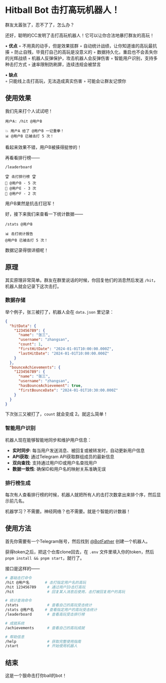 # Hitball Bot 击打高玩机器人！

群友太嚣张了，忍不了了，怎么办？

还好，聪明的CC发明了击打高玩机器人！它可以让你合法地暴打群友的高玩！

• **优点**
  ◦ 不用真的动手，但是效果拔群
  ◦ 自动统计战绩，让你知道谁的高玩最抗揍
  ◦ 防止自残，毕竟打自己的高玩是没意义的
  ◦ 数据持久化，重启也不会丢失你的光辉战绩
  ◦ 机器人反弹保护，攻击机器人会反弹伤害
  ◦ 智能用户识别，支持多种击打方式
  ◦ 速率限制防刷屏，连续违规会被禁言

• **缺点**  
  ◦ 只能线上击打高玩，无法造成真实伤害
  ◦ 可能会让群友记恨你

## 使用效果

我们先来打个人试试吧！

```
用户A: /hit @用户B
```

```
💥 用户A 给了 @用户B 一记重拳！
📊 @用户B 已被击打 5 次！
```

看起来效果不错，用户B被揍得挺惨的！

再看看排行榜——

```
/leaderboard
```

```
🏆 击打排行榜 🏆
🥇 @用户B - 5 次
🥈 @用户E - 3 次  
🥉 @用户F - 2 次
```

用户B果然是抗击打冠军！

好，接下来我们来查看一下统计数据——

```
/stats @用户B
```

```
📊 击打统计报告
@用户B 已被击打 5 次！
```

数据记录得很详细呢！

## 原理

其实原理非常简单。群友在群里说话的时候，你回复他们的消息然后发送 `/hit`，机器人就会记录下这次击打。

### 数据存储

举个例子，张三被打了，机器人会在 `data.json` 里记录：

```json
{
  "hitData": {
    "123456789": {
      "name": "张三",
      "username": "zhangsan",
      "count": 1,
      "firstHitDate": "2024-01-01T10:00:00.000Z",
      "lastHitDate": "2024-01-01T10:00:00.000Z"
    }
  },
  "bounceAchievements": {
    "123456789": {
      "name": "张三",
      "username": "zhangsan", 
      "hasBounceAchievement": true,
      "firstBounceDate": "2024-01-01T10:30:00.000Z"
    }
  }
}
```

下次张三又被打了，`count` 就会变成 2。就这么简单！

### 智能用户识别

机器人现在能够智能地同步和维护用户信息：

- **实时同步**: 每当用户发送消息、被回复或被转发时，自动更新用户信息
- **API获取**: 通过Telegram API获取群组成员的最新信息
- **双向查找**: 支持通过用户ID或用户名查找用户
- **数据一致性**: 确保ID和用户名的映射关系准确无误

### 排行榜生成

每次有人查看排行榜的时候，机器人就把所有人的击打次数拿出来排个序，然后显示前几名。

机器学习？不需要。神经网络？也不需要。就是个智能的计数器！

## 使用方法

首先你需要有一个Telegram账号，然后找到 [@BotFather](https://t.me/botfather) 创建一个机器人。

获得token之后，把这个仓库clone回去，在 `.env` 文件里填入你的token，然后 `pnpm install && pnpm start`，就行了。

接口是这样的——

```bash
# 基础击打命令
/hit @用户名       # 击打指定用户名的高玩
/hit 123456789     # 通过用户ID击打高玩
/hit               # 回复某人消息后使用，击打被回复用户的高玩

# 统计查询命令  
/stats             # 查看自己的高玩受击统计
/stats @用户名     # 查看指定用户的高玩受击统计
/leaderboard       # 查看高玩受击排行榜

# 成就系统
/achievements      # 查看自己的高玩成就

# 帮助信息
/help              # 获取完整使用指南
/start             # 开始使用机器人
```

## 结束

这是一个狠命击打你ball的bot！
